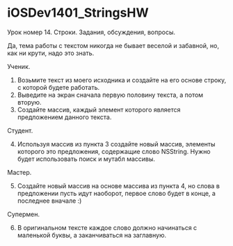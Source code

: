 # iOSDev1401_StringsHW

Урок номер 14. Строки. Задания, обсуждения, вопросы.


Да, тема работы с текстом никогда не бывает веселой и забавной, но, как ни крути, надо это знать.

Ученик. 

1. Возьмите текст из моего исходника и создайте на его основе строку, с которой будете работать.
2. Выведите на экран сначала первую половину текста, а потом вторую.
3. Создайте массив, каждый элемент которого является предложением данного текста.

Студент.

4. Используя массив из пункта 3 создайте новый массив, элементы которого это предложения, содержащие слово NSString. Нужно будет использовать поиск и мутабл массивы.

Мастер.

5. Создайте новый массив на основе массива из пункта 4, но слова в предложении пусть идут наоборот, первое слово будет в конце, а последнее вначале :)

Супермен.

6. В оригинальном тексте каждое слово должно начинаться с маленькой буквы, а заканчиваться на заглавную.
